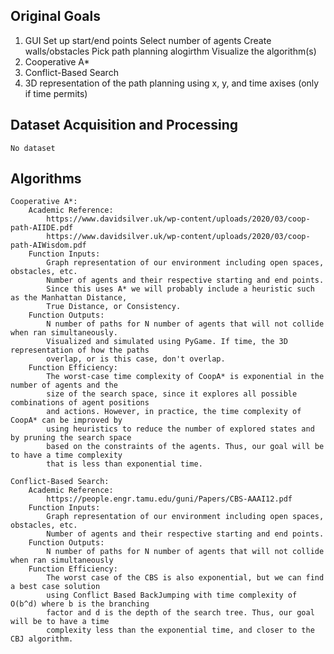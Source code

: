 ## Original Goals

1. GUI
    Set up start/end points
    Select number of agents
    Create walls/obstacles
    Pick path planning alogirthm
    Visualize the algorithm(s)
2. Cooperative A*
3. Conflict-Based Search
4. 3D representation of the path planning using x, y, and time axises (only if time permits)

## Dataset Acquisition and Processing
    No dataset

## Algorithms
    Cooperative A*: 
        Academic Reference: 
            https://www.davidsilver.uk/wp-content/uploads/2020/03/coop-path-AIIDE.pdf
            https://www.davidsilver.uk/wp-content/uploads/2020/03/coop-path-AIWisdom.pdf
        Function Inputs: 
            Graph representation of our environment including open spaces, obstacles, etc.
            Number of agents and their respective starting and end points.
            Since this uses A* we will probably include a heuristic such as the Manhattan Distance,
            True Distance, or Consistency.
        Function Outputs:
            N number of paths for N number of agents that will not collide when ran simultaneously.
            Visualized and simulated using PyGame. If time, the 3D representation of how the paths
            overlap, or is this case, don't overlap.
        Function Efficiency:
            The worst-case time complexity of CoopA* is exponential in the number of agents and the 
            size of the search space, since it explores all possible combinations of agent positions
            and actions. However, in practice, the time complexity of CoopA* can be improved by 
            using heuristics to reduce the number of explored states and by pruning the search space
            based on the constraints of the agents. Thus, our goal will be to have a time complexity
            that is less than exponential time.
    
    Conflict-Based Search:
        Academic Reference:
            https://people.engr.tamu.edu/guni/Papers/CBS-AAAI12.pdf
        Function Inputs: 
            Graph representation of our environment including open spaces, obstacles, etc.
            Number of agents and their respective starting and end points.
        Function Outputs:
            N number of paths for N number of agents that will not collide when ran simultaneously 
        Function Efficiency:
            The worst case of the CBS is also exponential, but we can find a best case solution 
            using Conflict Based BackJumping with time complexity of O(b^d) where b is the branching
            factor and d is the depth of the search tree. Thus, our goal will be to have a time  
            complexity less than the exponential time, and closer to the CBJ algorithm.

